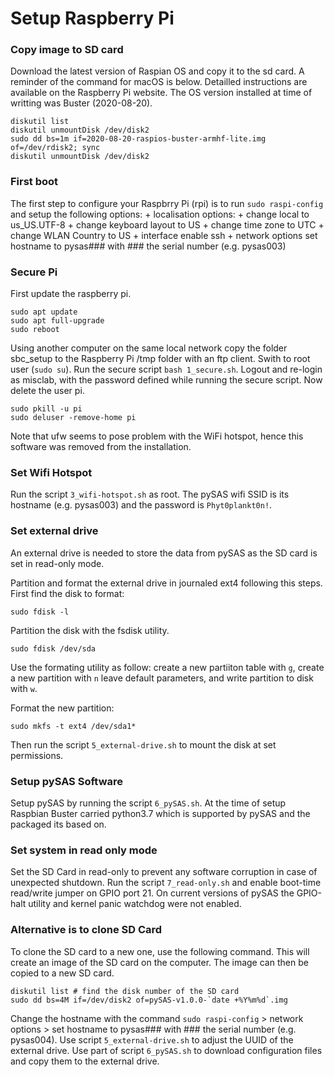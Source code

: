 Setup Raspberry Pi
==================

### Copy image to SD card
Download the latest version of Raspian OS and copy it to the sd card. A reminder of the command for macOS is below. Detailled instructions are available on the Raspberry Pi website. The OS version installed at time of writting was Buster (2020-08-20).

	diskutil list
	diskutil unmountDisk /dev/disk2
	sudo dd bs=1m if=2020-08-20-raspios-buster-armhf-lite.img of=/dev/rdisk2; sync
	diskutil unmountDisk /dev/disk2


### First boot
The first step to configure your Raspbrry Pi (rpi) is to run `sudo raspi-config` and setup the following options:
	+ localisation options:
		+ change local to us_US.UTF-8
		+ change keyboard layout to US
		+ change time zone to UTC
		+ change WLAN Country to US
	+ interface enable ssh
	+ network options set hostname to pysas### with ### the serial number (e.g. pysas003)


### Secure Pi
First update the raspberry pi.

	sudo apt update
	sudo apt full-upgrade
	sudo reboot

Using another computer on the same local network copy the folder sbc_setup to the Raspberry Pi /tmp folder with an ftp client. Swith to root user (`sudo su`). Run the secure script `bash 1_secure.sh`. Logout and re-login as misclab, with the password defined while running the secure script. Now delete the user pi.
	
	sudo pkill -u pi
	sudo deluser -remove-home pi

Note that ufw seems to pose problem with the WiFi hotspot, hence this software was removed from the installation.


### Set Wifi Hotspot
Run the script `3_wifi-hotspot.sh` as root. The pySAS wifi SSID is its hostname (e.g. pysas003) and the password is `Phyt0plankt0n!`.


### Set external drive
An external drive is needed to store the data from pySAS as the SD card is set in read-only mode.

Partition and format the external drive in journaled ext4 following this steps. First find the disk to format:

	sudo fdisk -l

Partition the disk with the fsdisk utility.

	sudo fdisk /dev/sda

Use the formating utility as follow: create a new partiiton table with `g`, create a new partition with `n` leave default parameters, and write partition to disk with `w`.

Format the new partition:

	sudo mkfs -t ext4 /dev/sda1*

Then run the script `5_external-drive.sh` to mount the disk at set permissions.

### Setup pySAS Software
Setup pySAS by running the script `6_pySAS.sh`. At the time of setup Raspbian Buster carried python3.7 which is supported by pySAS and the packaged its based on.


### Set system in read only mode
Set the SD Card in read-only to prevent any software corruption in case of unexpected shutdown. Run the script `7_read-only.sh` and enable boot-time read/write jumper on GPIO port 21. On current versions of pySAS the GPIO-halt utility and kernel panic watchdog were not enabled.

### Alternative is to clone SD Card
To clone the SD card to a new one, use the following command. This will create an image of the SD card on the computer. The image can then be copied to a new SD card.

	diskutil list # find the disk number of the SD card
	sudo dd bs=4M if=/dev/disk2 of=pySAS-v1.0.0-`date +%Y%m%d`.img

Change the hostname with the command `sudo raspi-config` > network options > set hostname to pysas### with ### the serial number (e.g. pysas004).
Use script `5_external-drive.sh` to adjust the UUID of the external drive.
Use part of script `6_pySAS.sh` to download configuration files and copy them to the external drive.
